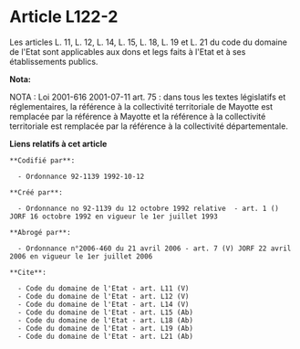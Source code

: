 # Article L122-2

Les articles L. 11, L. 12, L. 14, L. 15, L. 18, L. 19 et L. 21 du code du domaine de l'Etat sont applicables aux dons et legs
faits à l'Etat et à ses établissements publics.

**Nota:**

NOTA : Loi 2001-616 2001-07-11 art. 75 : dans tous les textes législatifs et réglementaires, la référence à la collectivité
territoriale de Mayotte est remplacée par la référence à Mayotte et la référence à la collectivité territoriale est remplacée
par la référence à la collectivité départementale.

**Liens relatifs à cet article**

	**Codifié par**:

	  - Ordonnance 92-1139 1992-10-12

	**Créé par**:

	  - Ordonnance no 92-1139 du 12 octobre 1992 relative  - art. 1 () JORF 16 octobre 1992 en vigueur le 1er juillet 1993

	**Abrogé par**:

	  - Ordonnance n°2006-460 du 21 avril 2006 - art. 7 (V) JORF 22 avril 2006 en vigueur le 1er juillet 2006

	**Cite**:

	  - Code du domaine de l'Etat - art. L11 (V)
	  - Code du domaine de l'Etat - art. L12 (V)
	  - Code du domaine de l'Etat - art. L14 (V)
	  - Code du domaine de l'Etat - art. L15 (Ab)
	  - Code du domaine de l'Etat - art. L18 (Ab)
	  - Code du domaine de l'Etat - art. L19 (Ab)
	  - Code du domaine de l'Etat - art. L21 (Ab)
